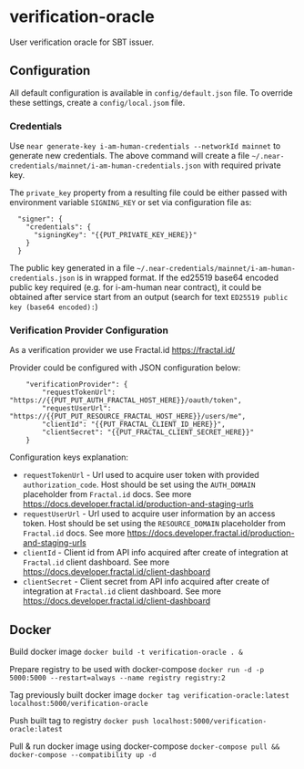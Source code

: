 # verification-oracle

User verification oracle for SBT issuer.

## Configuration

All default configuration is available in `config/default.json` file.
To override these settings, create a `config/local.jsom` file.

### Credentials

Use `near generate-key i-am-human-credentials --networkId mainnet` to generate new credentials.
The above command will create a file `~/.near-credentials/mainnet/i-am-human-credentials.json` with required private key.

The `private_key` property from a resulting file could be either passed with environment variable `SIGNING_KEY` or set via configuration file as:

```
  "signer": {
    "credentials": {
      "signingKey": "{{PUT_PRIVATE_KEY_HERE}}"
    }
  }
```

The public key generated in a file `~/.near-credentials/mainnet/i-am-human-credentials.json` is in wrapped format.
If the ed25519 base64 encoded public key required (e.g. for i-am-human near contract), it could be obtained after service start from
an output (search for text `ED25519 public key (base64 encoded):`)


### Verification Provider Configuration

As a verification provider we use Fractal.id <https://fractal.id/>

Provider could be configured with JSON configuration below:

```
    "verificationProvider": {
        "requestTokenUrl": "https://{{PUT_PUT_AUTH_FRACTAL_HOST_HERE}}/oauth/token",
        "requestUserUrl": "https://{{PUT_PUT_RESOURCE_FRACTAL_HOST_HERE}}/users/me",
        "clientId": "{{PUT_FRACTAL_CLIENT_ID_HERE}}",
        "clientSecret": "{{PUT_FRACTAL_CLIENT_SECRET_HERE}}"
    }
```

Configuration keys explanation:

*   `requestTokenUrl` - Url used to acquire user token with provided `authorization_code`. Host should be set using the `AUTH_DOMAIN` placeholder from `Fractal.id` docs. See more <https://docs.developer.fractal.id/production-and-staging-urls>
*   `requestUserUrl` - Url used to acquire user information by an access token. Host should be set using the `RESOURCE_DOMAIN` placeholder from `Fractal.id` docs. See more <https://docs.developer.fractal.id/production-and-staging-urls>
*   `clientId` - Client id from API info acquired after create of integration at `Fractal.id` client dashboard. See more <https://docs.developer.fractal.id/client-dashboard>
*   `clientSecret` - Client secret from API info acquired after create of integration at `Fractal.id` client dashboard. See more <https://docs.developer.fractal.id/client-dashboard>

## Docker

Build docker image
`docker build -t verification-oracle . &`

Prepare registry to be used with docker-compose
`docker run -d -p 5000:5000 --restart=always --name registry registry:2`

Tag previously built docker image
`docker tag verification-oracle:latest localhost:5000/verification-oracle`

Push built tag to registry
`docker push localhost:5000/verification-oracle:latest`

Pull & run docker image using docker-compose
`docker-compose pull && docker-compose --compatibility up -d`
